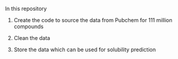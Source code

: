 In this repository 
1. Create the code to source the data from Pubchem for 111 million compounds 

2. Clean the data

3. Store the data which can be used for solubility prediction  
